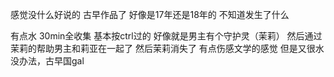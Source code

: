 感觉没什么好说的
古早作品了
好像是17年还是18年的
不知道发生了什么

有点水
30min全收集
基本按ctrl过的
好像就是男主有个守护灵（茉莉）
然后通过茉莉的帮助男主和莉亚在一起了
然后茉莉消失了
有点伤感文学的感觉
但是又很水
没办法，古早国gal
